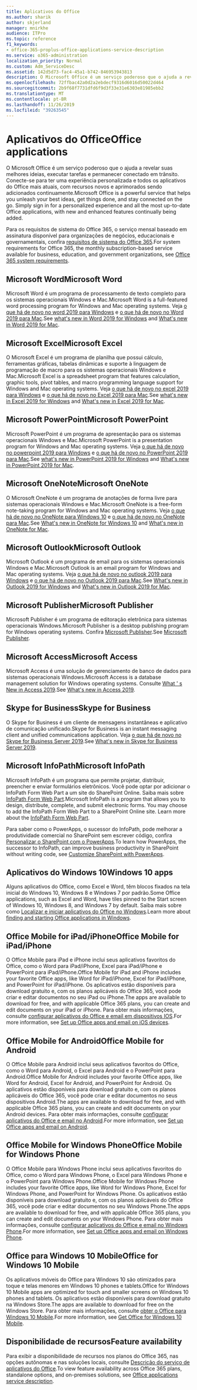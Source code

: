 ```yaml
---
title: Aplicativos do Office
ms.author: sharik
author: skjerland
manager: mnirkhe
audience: ITPro
ms.topic: reference
f1_keywords:
- office-365-proplus-office-applications-service-description
ms.service: o365-administration
localization_priority: Normal
ms.custom: Adm_ServiceDesc
ms.assetid: 142d5d73-fac4-45a1-b742-846953943813
description: O Microsoft Office é um serviço poderoso que o ajuda a revelar suas melhores ideias, executar tarefas e permanecer conectado em trânsito. Conecte-se para ter uma experiência personalizada e todos os aplicativos do Office mais atuais, com recursos novos e aprimorados sendo adicionados continuamente.
ms.openlocfilehash: 72ffbac42a0d2a2ebdecf9316d6016d50022d464
ms.sourcegitcommit: 2b9f68f7731dfd6f9d3f33e31e6303e81985ebb2
ms.translationtype: MT
ms.contentlocale: pt-BR
ms.lasthandoff: 11/26/2019
ms.locfileid: "39263545"
---
```

# <a name="office-applications"></a><span data-ttu-id="37953-104">Aplicativos do Office</span><span class="sxs-lookup"><span data-stu-id="37953-104">Office applications</span></span>

<span data-ttu-id="37953-p102">O Microsoft Office é um serviço poderoso que o ajuda a revelar suas melhores ideias, executar tarefas e permanecer conectado em trânsito. Conecte-se para ter uma experiência personalizada e todos os aplicativos do Office mais atuais, com recursos novos e aprimorados sendo adicionados continuamente.</span><span class="sxs-lookup"><span data-stu-id="37953-p102">Microsoft Office is a powerful service that helps you unleash your best ideas, get things done, and stay connected on the go. Simply sign in for a personalized experience and all the most up-to-date Office applications, with new and enhanced features continually being added.</span></span>
  
<span data-ttu-id="37953-107">Para os requisitos de sistema do Office 365, o serviço mensal baseado em assinatura disponível para organizações de negócios, educacionais e governamentais, confira [requisitos de sistema do Office 365](https://products.office.com/office-system-requirements/#Office365forBEG).</span><span class="sxs-lookup"><span data-stu-id="37953-107">For system requirements for Office 365, the monthly subscription-based service available for business, education, and government organizations, see [Office 365 system requirements](https://products.office.com/office-system-requirements/#Office365forBEG).</span></span>
  
## <a name="microsoft-word"></a><span data-ttu-id="37953-108">Microsoft Word</span><span class="sxs-lookup"><span data-stu-id="37953-108">Microsoft Word</span></span>

<span data-ttu-id="37953-109">Microsoft Word é um programa de processamento de texto completo para os sistemas operacionais Windows e Mac.</span><span class="sxs-lookup"><span data-stu-id="37953-109">Microsoft Word is a full-featured word processing program for Windows and Mac operating systems.</span></span> <span data-ttu-id="37953-110">Veja [o que há de novo no word 2019 para Windows](https://support.office.com/article/what-s-new-in-word-2019-for-windows-d3d31e5e-2bb8-4433-80bb-08279beef4b3) e [o que há de novo no Word 2019 para Mac](https://support.office.com/article/what-s-new-in-word-2019-for-mac-247e0cd4-a758-4b42-a157-42eb8853aef5).</span><span class="sxs-lookup"><span data-stu-id="37953-110">See [what's new in Word 2019 for Windows](https://support.office.com/article/what-s-new-in-word-2019-for-windows-d3d31e5e-2bb8-4433-80bb-08279beef4b3) and [What's new in Word 2019 for Mac](https://support.office.com/article/what-s-new-in-word-2019-for-mac-247e0cd4-a758-4b42-a157-42eb8853aef5).</span></span>
  
## <a name="microsoft-excel"></a><span data-ttu-id="37953-111">Microsoft Excel</span><span class="sxs-lookup"><span data-stu-id="37953-111">Microsoft Excel</span></span>

<span data-ttu-id="37953-112">O Microsoft Excel é um programa de planilha que possui cálculo, ferramentas gráficas, tabelas dinâmicas e suporte à linguagem de programação de macro para os sistemas operacionais Windows e Mac.</span><span class="sxs-lookup"><span data-stu-id="37953-112">Microsoft Excel is a spreadsheet program that features calculation, graphic tools, pivot tables, and macro programming language support for Windows and Mac operating systems.</span></span> <span data-ttu-id="37953-113">Veja [o que há de novo no excel 2019 para Windows](https://support.office.com/article/what-s-new-in-excel-2019-for-windows-5a201203-1155-4055-82a5-82bf0994631f) e [o que há de novo no Excel 2019 para Mac](https://support.office.com/article/what-s-new-in-excel-2019-for-mac-5ce129d3-9e5c-417f-9545-fb6f7b72674d).</span><span class="sxs-lookup"><span data-stu-id="37953-113">See [what's new in Excel 2019 for Windows](https://support.office.com/article/what-s-new-in-excel-2019-for-windows-5a201203-1155-4055-82a5-82bf0994631f) and [What's new in Excel 2019 for Mac](https://support.office.com/article/what-s-new-in-excel-2019-for-mac-5ce129d3-9e5c-417f-9545-fb6f7b72674d).</span></span>
  
## <a name="microsoft-powerpoint"></a><span data-ttu-id="37953-114">Microsoft PowerPoint</span><span class="sxs-lookup"><span data-stu-id="37953-114">Microsoft PowerPoint</span></span>

<span data-ttu-id="37953-115">Microsoft PowerPoint é um programa de apresentação para os sistemas operacionais Windows e Mac.</span><span class="sxs-lookup"><span data-stu-id="37953-115">Microsoft PowerPoint is a presentation program for Windows and Mac operating systems.</span></span> <span data-ttu-id="37953-116">Veja [o que há de novo no powerpoint 2019 para Windows](https://support.office.com/article/what-s-new-in-powerpoint-2019-for-windows-8355a56a-f643-42d2-8454-784fa9b3d109) e [o que há de novo no PowerPoint 2019 para Mac](https://support.office.com/article/what-s-new-in-powerpoint-2019-for-mac-5038ba79-48c5-40f0-adff-11489e5d6fed).</span><span class="sxs-lookup"><span data-stu-id="37953-116">See [what's new in PowerPoint 2019 for Windows](https://support.office.com/article/what-s-new-in-powerpoint-2019-for-windows-8355a56a-f643-42d2-8454-784fa9b3d109) and [What's new in PowerPoint 2019 for Mac](https://support.office.com/article/what-s-new-in-powerpoint-2019-for-mac-5038ba79-48c5-40f0-adff-11489e5d6fed).</span></span>
  
## <a name="microsoft-onenote"></a><span data-ttu-id="37953-117">Microsoft OneNote</span><span class="sxs-lookup"><span data-stu-id="37953-117">Microsoft OneNote</span></span>

<span data-ttu-id="37953-118">O Microsoft OneNote é um programa de anotações de forma livre para sistemas operacionais Windows e Mac.</span><span class="sxs-lookup"><span data-stu-id="37953-118">Microsoft OneNote is a free-form note-taking program for Windows and Mac operating systems.</span></span> <span data-ttu-id="37953-119">Veja [o que há de novo no OneNote para Windows 10](https://support.office.com/article/what-s-new-in-onenote-for-windows-10-1477d5de-f4fd-4943-b18a-ff17091161ea) e [o que há de novo no OneNote para Mac](https://support.office.com/article/see-what-s-new-in-onenote-for-mac-c82d3f15-252f-452a-89ba-e09fbe418829).</span><span class="sxs-lookup"><span data-stu-id="37953-119">See [What's new in OneNote for Windows 10](https://support.office.com/article/what-s-new-in-onenote-for-windows-10-1477d5de-f4fd-4943-b18a-ff17091161ea) and [What's new in OneNote for Mac](https://support.office.com/article/see-what-s-new-in-onenote-for-mac-c82d3f15-252f-452a-89ba-e09fbe418829).</span></span>
  
## <a name="microsoft-outlook"></a><span data-ttu-id="37953-120">Microsoft Outlook</span><span class="sxs-lookup"><span data-stu-id="37953-120">Microsoft Outlook</span></span>

<span data-ttu-id="37953-121">Microsoft Outlook é um programa de email para os sistemas operacionais Windows e Mac.</span><span class="sxs-lookup"><span data-stu-id="37953-121">Microsoft Outlook is an email program for Windows and Mac operating systems.</span></span> <span data-ttu-id="37953-122">Veja [o que há de novo no outlook 2019 para Windows](https://support.office.com/article/what-s-new-in-outlook-2019-for-windows-0c64df36-0908-4ff6-a7fc-573a62800525) e [o que há de novo no Outlook 2019 para Mac](https://support.office.com/article/what-s-new-in-outlook-2019-for-mac-05736033-f99e-4cb2-88aa-01e979b0736b).</span><span class="sxs-lookup"><span data-stu-id="37953-122">See [What's new in Outlook 2019 for Windows](https://support.office.com/article/what-s-new-in-outlook-2019-for-windows-0c64df36-0908-4ff6-a7fc-573a62800525) and [What's new in Outlook 2019 for Mac](https://support.office.com/article/what-s-new-in-outlook-2019-for-mac-05736033-f99e-4cb2-88aa-01e979b0736b).</span></span>
  
## <a name="microsoft-publisher"></a><span data-ttu-id="37953-123">Microsoft Publisher</span><span class="sxs-lookup"><span data-stu-id="37953-123">Microsoft Publisher</span></span>

<span data-ttu-id="37953-124">Microsoft Publisher é um programa de editoração eletrônica para sistemas operacionais Windows.</span><span class="sxs-lookup"><span data-stu-id="37953-124">Microsoft Publisher is a desktop publishing program for Windows operating systems.</span></span> <span data-ttu-id="37953-125">Confira [Microsoft Publisher](https://products.office.com/publisher).</span><span class="sxs-lookup"><span data-stu-id="37953-125">See [Microsoft Publisher](https://products.office.com/publisher).</span></span>
  
## <a name="microsoft-access"></a><span data-ttu-id="37953-126">Microsoft Access</span><span class="sxs-lookup"><span data-stu-id="37953-126">Microsoft Access</span></span>

<span data-ttu-id="37953-127">Microsoft Access é uma solução de gerenciamento de banco de dados para sistemas operacionais Windows.</span><span class="sxs-lookup"><span data-stu-id="37953-127">Microsoft Access is a database management solution for Windows operating systems.</span></span> <span data-ttu-id="37953-128">Consulte [What ' s New in Access 2019](https://support.office.com/article/what-s-new-in-access-2019-f52c5317-3494-4105-9c56-5a2abb8e0f87).</span><span class="sxs-lookup"><span data-stu-id="37953-128">See [What's new in Access 2019](https://support.office.com/article/what-s-new-in-access-2019-f52c5317-3494-4105-9c56-5a2abb8e0f87).</span></span>
  
## <a name="skype-for-business"></a><span data-ttu-id="37953-129">Skype for Business</span><span class="sxs-lookup"><span data-stu-id="37953-129">Skype for Business</span></span>

<span data-ttu-id="37953-130">O Skype for Business é um cliente de mensagens instantâneas e aplicativo de comunicação unificado.</span><span class="sxs-lookup"><span data-stu-id="37953-130">Skype for Business is an instant messaging client and unified communications application.</span></span> <span data-ttu-id="37953-131">Veja [o que há de novo no Skype for Business Server 2019](https://docs.microsoft.com/skypeforbusiness/whats-new).</span><span class="sxs-lookup"><span data-stu-id="37953-131">See [What's new in Skype for Business Server 2019](https://docs.microsoft.com/skypeforbusiness/whats-new).</span></span>
  
## <a name="microsoft-infopath"></a><span data-ttu-id="37953-132">Microsoft InfoPath</span><span class="sxs-lookup"><span data-stu-id="37953-132">Microsoft InfoPath</span></span>

<span data-ttu-id="37953-p111">Microsoft InfoPath é um programa que permite projetar, distribuir, preencher e enviar formulários eletrônicos. Você pode optar por adicionar o InfoPath Form Web Part a um site do SharePoint Online. Saiba mais sobre [InfoPath Form Web Part](https://go.microsoft.com/fwlink/p/?LinkId=271687).</span><span class="sxs-lookup"><span data-stu-id="37953-p111">Microsoft InfoPath is a program that allows you to design, distribute, complete, and submit electronic forms. You may choose to add the InfoPath Form Web Part to a SharePoint Online site. Learn more about the [InfoPath Form Web Part](https://go.microsoft.com/fwlink/p/?LinkId=271687).</span></span>

<span data-ttu-id="37953-136">Para saber como o PowerApps, o sucessor do InfoPath, pode melhorar a produtividade comercial no SharePoint sem escrever código, confira [Personalizar o SharePoint com o PowerApps](https://powerapps.microsoft.com/infopath/).</span><span class="sxs-lookup"><span data-stu-id="37953-136">To learn how PowerApps, the successor to InfoPath, can improve business productivity in SharePoint without writing code, see [Customize SharePoint with PowerApps](https://powerapps.microsoft.com/infopath/).</span></span>
  
## <a name="windows-10-apps"></a><span data-ttu-id="37953-137">Aplicativos do Windows 10</span><span class="sxs-lookup"><span data-stu-id="37953-137">Windows 10 apps</span></span>

<span data-ttu-id="37953-138">Alguns aplicativos do Office, como Excel e Word, têm blocos fixados na tela inicial do Windows 10, Windows 8 e Windows 7 por padrão.</span><span class="sxs-lookup"><span data-stu-id="37953-138">Some Office applications, such as Excel and Word, have tiles pinned to the Start screen of Windows 10, Windows 8, and Windows 7 by default.</span></span> <span data-ttu-id="37953-139">Saiba mais sobre como [Localizar e iniciar aplicativos do Office no Windows](https://support.office.com/article/can-t-find-office-applications-in-windows-10-windows-8-or-windows-7-907ce545-6ae8-459b-8d9d-de6764a635d6?ocmsassetID=HA103581103&CTT=1&CorrelationId=03707eae-b946-462a-b3c6-f0fc04f55611&ui=en-US&rs=en-US&ad=US#ID0EAABAAA=Windows_8.1_or_Windows_8).</span><span class="sxs-lookup"><span data-stu-id="37953-139">Learn more about [finding and starting Office applications in Windows](https://support.office.com/article/can-t-find-office-applications-in-windows-10-windows-8-or-windows-7-907ce545-6ae8-459b-8d9d-de6764a635d6?ocmsassetID=HA103581103&CTT=1&CorrelationId=03707eae-b946-462a-b3c6-f0fc04f55611&ui=en-US&rs=en-US&ad=US#ID0EAABAAA=Windows_8.1_or_Windows_8).</span></span>
  
## <a name="office-mobile-for-ipadiphone"></a><span data-ttu-id="37953-140">Office Mobile for iPad/iPhone</span><span class="sxs-lookup"><span data-stu-id="37953-140">Office Mobile for iPad/iPhone</span></span>

<span data-ttu-id="37953-141">O Office Mobile para iPad e iPhone inclui seus aplicativos favoritos do Office, como o Word para iPad/iPhone, Excel para iPad/iPhone e PowerPoint para iPad/iPhone.</span><span class="sxs-lookup"><span data-stu-id="37953-141">Office Mobile for iPad and iPhone includes your favorite Office apps, like Word for iPad/iPhone, Excel for iPad/iPhone, and PowerPoint for iPad/iPhone.</span></span> <span data-ttu-id="37953-142">Os aplicativos estão disponíveis para download gratuito e, com os planos aplicáveis do Office 365, você pode criar e editar documentos no seu iPad ou iPhone.</span><span class="sxs-lookup"><span data-stu-id="37953-142">The apps are available to download for free, and with applicable Office 365 plans, you can create and edit documents on your iPad or iPhone.</span></span> <span data-ttu-id="37953-143">Para obter mais informações, consulte [configurar aplicativos do Office e email em dispositivos IOS](https://support.office.com/article/set-up-office-apps-and-email-on-ios-devices-0402b37e-49c4-4419-a030-f34c2013041f?ui=en-US&rs=en-US&ad=US).</span><span class="sxs-lookup"><span data-stu-id="37953-143">For more information, see [Set up Office apps and email on iOS devices](https://support.office.com/article/set-up-office-apps-and-email-on-ios-devices-0402b37e-49c4-4419-a030-f34c2013041f?ui=en-US&rs=en-US&ad=US).</span></span>

## <a name="office-mobile-for-android"></a><span data-ttu-id="37953-144">Office Mobile for Android</span><span class="sxs-lookup"><span data-stu-id="37953-144">Office Mobile for Android</span></span>

<span data-ttu-id="37953-145">O Office Mobile para Android inclui seus aplicativos favoritos do Office, como o Word para Android, o Excel para Android e o PowerPoint para Android.</span><span class="sxs-lookup"><span data-stu-id="37953-145">Office Mobile for Android includes your favorite Office apps, like Word for Android, Excel for Android, and PowerPoint for Android.</span></span> <span data-ttu-id="37953-146">Os aplicativos estão disponíveis para download gratuito e, com os planos aplicáveis do Office 365, você pode criar e editar documentos no seus dispositivos Android.</span><span class="sxs-lookup"><span data-stu-id="37953-146">The apps are available to download for free, and with applicable Office 365 plans, you can create and edit documents on your Android devices.</span></span> <span data-ttu-id="37953-147">Para obter mais informações, consulte [configurar aplicativos do Office e email no Android](https://support.office.com/article/set-up-office-apps-and-email-on-android-6ef2ebf2-fc2d-474a-be4a-5a801365c87f?ui=en-US&rs=en-US&ad=US).</span><span class="sxs-lookup"><span data-stu-id="37953-147">For more information, see [Set up Office apps and email on Android](https://support.office.com/article/set-up-office-apps-and-email-on-android-6ef2ebf2-fc2d-474a-be4a-5a801365c87f?ui=en-US&rs=en-US&ad=US).</span></span>

## <a name="office-mobile-for-windows-phone"></a><span data-ttu-id="37953-148">Office Mobile for Windows Phone</span><span class="sxs-lookup"><span data-stu-id="37953-148">Office Mobile for Windows Phone</span></span>

<span data-ttu-id="37953-149">O Office Mobile para Windows Phone inclui seus aplicativos favoritos do Office, como o Word para Windows Phone, o Excel para Windows Phone e o PowerPoint para Windows Phone.</span><span class="sxs-lookup"><span data-stu-id="37953-149">Office Mobile for Windows Phone includes your favorite Office apps, like Word for Windows Phone, Excel for Windows Phone, and PowerPoint for Windows Phone.</span></span> <span data-ttu-id="37953-150">Os aplicativos estão disponíveis para download gratuito e, com os planos aplicáveis do Office 365, você pode criar e editar documentos no seu Windows Phone.</span><span class="sxs-lookup"><span data-stu-id="37953-150">The apps are available to download for free, and with applicable Office 365 plans, you can create and edit documents on your Windows Phone.</span></span> <span data-ttu-id="37953-151">Para obter mais informações, consulte [configurar aplicativos do Office e email no Windows Phone](https://support.office.com/article/set-up-office-apps-and-email-on-windows-phone-9bccc8b8-a321-4d0d-a45e-6e06a3438e43?ui=en-US&rs=en-US&ad=US).</span><span class="sxs-lookup"><span data-stu-id="37953-151">For more information, see [Set up Office apps and email on Windows Phone](https://support.office.com/article/set-up-office-apps-and-email-on-windows-phone-9bccc8b8-a321-4d0d-a45e-6e06a3438e43?ui=en-US&rs=en-US&ad=US).</span></span>

## <a name="office-for-windows-10-mobile"></a><span data-ttu-id="37953-152">Office para Windows 10 Mobile</span><span class="sxs-lookup"><span data-stu-id="37953-152">Office for Windows 10 Mobile</span></span>

<span data-ttu-id="37953-153">Os aplicativos móveis do Office para Windows 10 são otimizados para toque e telas menores em Windows 10 phones e tablets.</span><span class="sxs-lookup"><span data-stu-id="37953-153">Office for Windows 10 Mobile apps are optimized for touch and smaller screens on Windows 10 phones and tablets.</span></span> <span data-ttu-id="37953-154">Os aplicativos estão disponíveis para download gratuito na Windows Store.</span><span class="sxs-lookup"><span data-stu-id="37953-154">The apps are available to download for free on the Windows Store.</span></span> <span data-ttu-id="37953-155">Para obter mais informações, consulte [obter o Office para Windows 10 Mobile](https://products.office.com/mobile/office-mobile-apps-for-windows).</span><span class="sxs-lookup"><span data-stu-id="37953-155">For more information, see [Get Office for Windows 10 Mobile](https://products.office.com/mobile/office-mobile-apps-for-windows).</span></span>
  
## <a name="feature-availability"></a><span data-ttu-id="37953-156">Disponibilidade de recursos</span><span class="sxs-lookup"><span data-stu-id="37953-156">Feature availability</span></span>

<span data-ttu-id="37953-157">Para exibir a disponibilidade de recursos nos planos do Office 365, nas opções autônomas e nas soluções locais, consulte [Descrição do serviço de aplicativos do Office](office-applications-service-description.md).</span><span class="sxs-lookup"><span data-stu-id="37953-157">To view feature availability across Office 365 plans, standalone options, and on-premises solutions, see [Office applications service description](office-applications-service-description.md).</span></span>
  